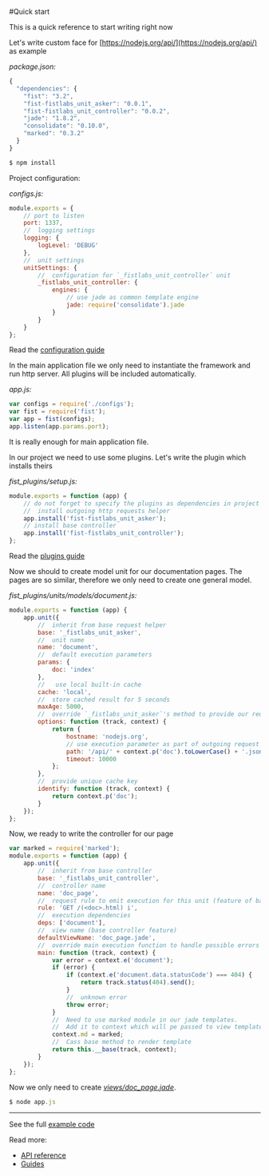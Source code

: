 #Quick start

This is a quick reference to start writing right now

Let's write custom face for [https://nodejs.org/api/](https://nodejs.org/api/) as example

_package.json:_

```js
{
  "dependencies": {
    "fist": "3.2",
    "fist-fistlabs_unit_asker": "0.0.1",
    "fist-fistlabs_unit_controller": "0.0.2",
    "jade": "1.8.2",
    "consolidate": "0.10.0",
    "marked": "0.3.2"
  }
}
```

```js
$ npm install
```

Project configuration:

_configs.js:_

```js
module.exports = {
    // port to listen
    port: 1337,
    //  logging settings
    logging: {
        logLevel: 'DEBUG'
    },
    //  unit settings
    unitSettings: {
        //  configuration for `_fistlabs_unit_controller` unit
        _fistlabs_unit_controller: {
            engines: {
                // use jade as common template engine
                jade: require('consolidate').jade
            }
        }
    }
};
```

Read the [configuration guide](/docs/guides/configuring.md)

In the main application file we only need to instantiate the framework and run http server. All plugins will be included automatically.

_app.js:_

```js
var configs = require('./configs');
var fist = require('fist');
var app = fist(configs);
app.listen(app.params.port);
```

It is really enough for main application file.

In our project we need to use some plugins. Let's write the plugin which installs theirs

_fist_plugins/setup.js:_

```js
module.exports = function (app) {
    // do not forget to specify the plugins as dependencies in project package.json
    //  install outgoing http requests helper
    app.install('fist-fistlabs_unit_asker');
    // install base controller
    app.install('fist-fistlabs_unit_controller');
};
```

Read the [plugins guide](/docs/guides/using-plugins.md)

Now we should to create model unit for our documentation pages. The pages are so similar, therefore we only need to create one general model.

_fist_plugins/units/models/document.js:_

```js
module.exports = function (app) {
    app.unit({
        //  inherit from base request helper
        base: '_fistlabs_unit_asker',
        //  unit name
        name: 'document',
        //  default execution parameters
        params: {
            doc: 'index'
        },
        //   use local built-in cache
        cache: 'local',
        //  store cached result for 5 seconds
        maxAge: 5000,
        //  override `_fistlabs_unit_asker`'s method to provide our request options
        options: function (track, context) {
            return {
                hostname: 'nodejs.org',
                // use execution parameter as part of outgoing request part
                path: '/api/' + context.p('doc').toLowerCase() + '.json',
                timeout: 10000
            };
        },
        //  provide unique cache key
        identify: function (track, context) {
            return context.p('doc');
        }
    });
};
```

Now, we ready to write the controller for our page

```js
var marked = require('marked');
module.exports = function (app) {
    app.unit({
        //  inherit from base controller
        base: '_fistlabs_unit_controller',
        //  controller name
        name: 'doc_page',
        //  request rule to emit execution for this unit (feature of base controller)
        rule: 'GET /(<doc>.html) i',
        //  execution dependencies
        deps: ['document'],
        //  view name (base controller feature)
        defaultViewName: 'doc_page.jade',
        //  override main execution function to handle possible errors
        main: function (track, context) {
            var error = context.e('document');
            if (error) {
                if (context.e('document.data.statusCode') === 404) {
                    return track.status(404).send();
                }
                //  unknown error
                throw error;
            }
            //  Need to use marked module in our jade templates.
            //  Add it to context which will pe passed to view template
            context.md = marked;
            //  Cass base method to render template
            return this.__base(track, context);
        }
    });
};
```

Now we only need to create [_views/doc_page.jade_](/examples/njsdoc/views/doc_page.jade).

```js
$ node app.js
```

--------
See the full [example code](/examples/njsdoc)

Read more:
* [API reference](/docs/reference/index.md)
* [Guides](/docs/guides/index.md)

